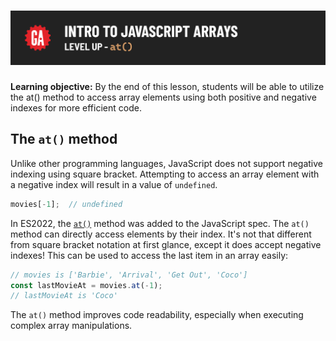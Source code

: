 # ![Intro to JavaScript Arrays - Level Up - `at()`](./assets/hero-at.png)

**Learning objective:** By the end of this lesson, students will be able to utilize the at() method to access array elements using both positive and negative indexes for more efficient code.

## The `at()` method

Unlike other programming languages, JavaScript does not support negative indexing using square bracket. Attempting to access an array element with a negative index will result in a value of `undefined`.

```js
movies[-1];  // undefined
```

In ES2022, the [`at()`](https://developer.mozilla.org/en-US/docs/Web/JavaScript/Reference/Global_Objects/Array/at) method was added to the JavaScript spec. The `at()` method can directly access elements by their index. It's not that different from square bracket notation at first glance, except it does accept negative indexes! This can be used to access the last item in an array easily:

```js
// movies is ['Barbie', 'Arrival', 'Get Out', 'Coco']
const lastMovieAt = movies.at(-1);  
// lastMovieAt is 'Coco'
```

The `at()` method improves code readability, especially when executing complex array manipulations.
